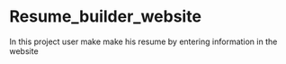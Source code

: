 # Resume_builder_website
In this project user make make his resume by entering information in the website
